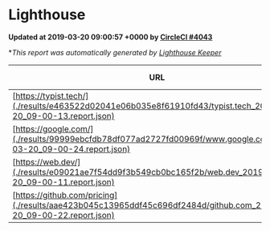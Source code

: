 
# Lighthouse

**Updated at 2019-03-20 09:00:57 +0000 by [CircleCI #4043](https://circleci.com/gh/ItinerisLtd/lighthouse-keeper-example/4043)**

**This report was automatically generated by [Lighthouse Keeper](https://github.com/itinerisltd/lighthouse-keeper)*

| URL | Performance | Accessibility | Best Practices | SEO | PWA | Updated At |
| --- | --- | --- | --- | --- | --- | --- |
| [https://typist.tech/](./results/e463522d02041e06b035e8f61910fd43/typist.tech_2019-03-20_09-00-13.report.json) | 1 |  |  |  |  | 2019-03-20T09:00:13.476Z |
| [https://google.com/](./results/99999ebcfdb78df077ad2727fd00969f/www.google.com_2019-03-20_09-00-24.report.json) | 0.94 | 0.71 | 0.93 | 0.8 | 0.58 | 2019-03-20T09:00:24.285Z |
| [https://web.dev/](./results/e09021ae7f54dd9f3b549cb0bc165f2b/web.dev_2019-03-20_09-00-11.report.json) | 0.97 | 0.93 | 1 | 0.96 | 1 | 2019-03-20T09:00:11.555Z |
| [https://github.com/pricing](./results/aae423b045c13965ddf45c696df2484d/github.com_2019-03-20_09-00-22.report.json) | 0.87 | 0.89 | 0.93 | 0.9 | 0.58 | 2019-03-20T09:00:22.951Z |
